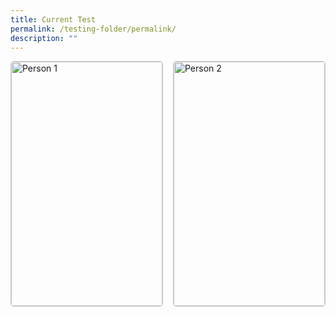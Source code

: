 ```yaml
---
title: Current Test
permalink: /testing-folder/permalink/
description: ""
---
```

<style>
.card-container {
  display: flex;
  flex-wrap: wrap;
  justify-content: space-between;
}

.card {
  width: calc(50% - 10px);
  margin-bottom: 20px;
  border: 1px solid #ccc;
  border-radius: 5px;
  overflow: hidden;
}

.card img {
  width: 100%;
  height: auto;
  object-fit: cover;
}

.card-info {
  padding: 20px;
  display: flex;
  flex-direction: column;
  justify-content: space-between;
  height: 100%;
}

.card-info h2 {
  margin-top: 0;
}

.card-link {
  margin-top: auto;
}

.tenure {
  margin-top: 10px;
  font-style: italic;
}
</style>
<div class="card-container">
  <div class="card">
    <img alt="Person 1" src="person1.jpg">
    <div class="card-info">
      <h2>Person 1</h2>
			<p class="tenure">10 years in organization</p>
      <p class="summary">Lorem ipsum dolor sit amet, consectetur adipiscing elit. Sed sit amet nisi commodo, ullamcorper magna at, faucibus ex. Etiam auctor rutrum urna, id bibendum est vehicula id.</p>
      <p class="card-link"><a href="#">Click me</a></p>
      
   </div>
  </div>
  
  <div class="card">
    <img alt="Person 2" src="person2.jpg">
    <div class="card-info">
      <h2>Person 2</h2>
			<p class="tenure">10 years in organization</p>
      <p class="summary">Lorem ipsum dolor sit amet, consectetur adipiscing elit. Sed sit amet nisi commodo, ullamcorper magna at, faucibus ex. Etiam auctor rutrum urna, id bibendum est vehicula id. Praesent quis ex lacinia, luctus libero sed, imperdiet mi. Nam ut consequat sapien, eu cursus sapien.</p>
      <p class="card-link"><a href="#">Click me</a></p>
      
   </div>
  </div>
</div>